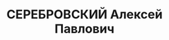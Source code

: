 ---
title: СЕРЕБРОВСКИЙ Алексей Павлович
description: "Род. в 1884, г. Уфа, русский, обр.: высшее, член ВКП(б). Проживал: Москва,\
  \ ул. Грановского, д. 3, кв. 79. Зам. наркома тяжелой промышленности СССР \n  Арестован\
  \ 23.09.1937. Обв. в к.-р. деятельности. Приговор: ВК ВС СССР, 08.02.1938 – ВМН.\
  \ Расстрелян 10.02.1938, г.Москва. \n  Реабилитирован ВК ВС СССР май 1956"
---
